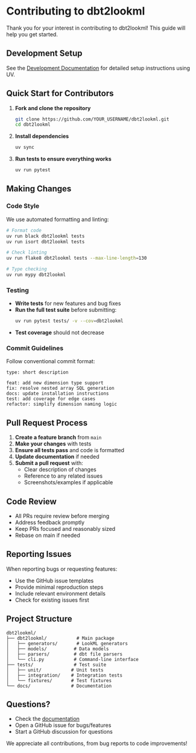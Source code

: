 # Contributing to dbt2lookml

Thank you for your interest in contributing to dbt2lookml! This guide will help you get started.

## Development Setup

See the [Development Documentation](https://magnus-ffcg.github.io/dbt2lookml/development/contributing/) for detailed setup instructions using UV.

## Quick Start for Contributors

1. **Fork and clone the repository**
   ```bash
   git clone https://github.com/YOUR_USERNAME/dbt2lookml.git
   cd dbt2lookml
   ```

2. **Install dependencies**
   ```bash
   uv sync
   ```

3. **Run tests to ensure everything works**
   ```bash
   uv run pytest
   ```

## Making Changes

### Code Style

We use automated formatting and linting:

```bash
# Format code
uv run black dbt2lookml tests
uv run isort dbt2lookml tests

# Check linting
uv run flake8 dbt2lookml tests --max-line-length=130

# Type checking
uv run mypy dbt2lookml
```

### Testing

- **Write tests** for new features and bug fixes
- **Run the full test suite** before submitting:
  ```bash
  uv run pytest tests/ -v --cov=dbt2lookml
  ```
- **Test coverage** should not decrease

### Commit Guidelines

Follow conventional commit format:
```
type: short description

feat: add new dimension type support
fix: resolve nested array SQL generation
docs: update installation instructions
test: add coverage for edge cases
refactor: simplify dimension naming logic
```

## Pull Request Process

1. **Create a feature branch** from `main`
2. **Make your changes** with tests
3. **Ensure all tests pass** and code is formatted
4. **Update documentation** if needed
5. **Submit a pull request** with:
   - Clear description of changes
   - Reference to any related issues
   - Screenshots/examples if applicable

## Code Review

- All PRs require review before merging
- Address feedback promptly
- Keep PRs focused and reasonably sized
- Rebase on main if needed

## Reporting Issues

When reporting bugs or requesting features:

- Use the GitHub issue templates
- Provide minimal reproduction steps
- Include relevant environment details
- Check for existing issues first

## Project Structure

```
dbt2lookml/
├── dbt2lookml/           # Main package
│   ├── generators/       # LookML generators
│   ├── models/          # Data models  
│   ├── parsers/         # dbt file parsers
│   └── cli.py           # Command-line interface
├── tests/               # Test suite
│   ├── unit/           # Unit tests
│   ├── integration/    # Integration tests
│   └── fixtures/       # Test fixtures
└── docs/               # Documentation
```

## Questions?

- Check the [documentation](https://magnus-ffcg.github.io/dbt2lookml/)
- Open a GitHub issue for bugs/features
- Start a GitHub discussion for questions

We appreciate all contributions, from bug reports to code improvements!